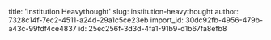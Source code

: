 title: 'Institution Heavythought'
slug: institution-heavythought
author: 7328c14f-7ec2-4511-a24d-29a1c5ce23eb
import_id: 30dc92fb-4956-479b-a43c-99fdf4ce4837
id: 25ec256f-3d3d-4fa1-91b9-d1b67fa8efb8
